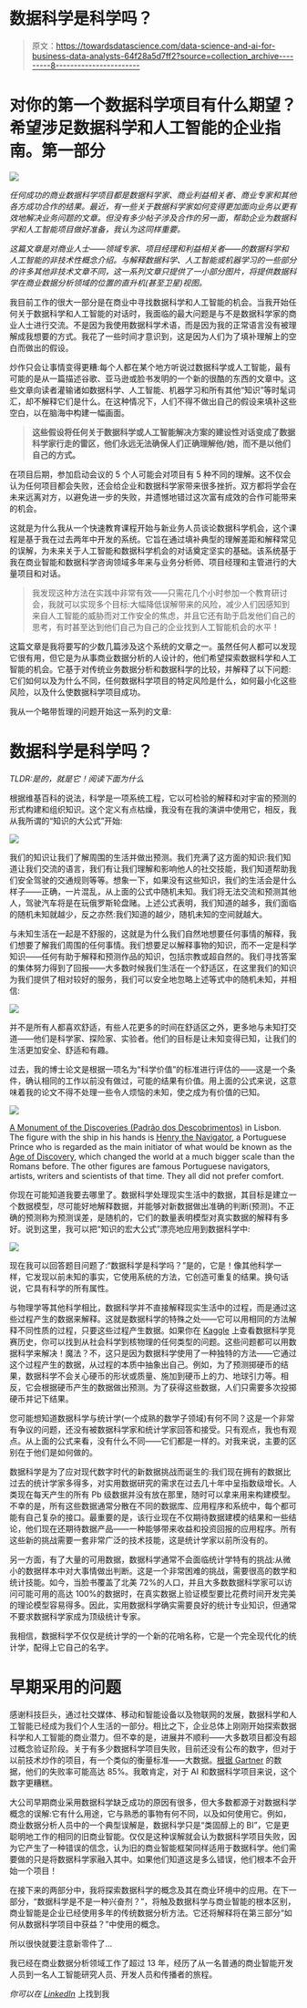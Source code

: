 # 数据科学是科学吗？

> 原文：<https://towardsdatascience.com/data-science-and-ai-for-business-data-analysts-64f28a5d7ff2?source=collection_archive---------8----------------------->

# 对你的第一个数据科学项目有什么期望？希望涉足数据科学和人工智能的企业指南。第一部分

![](img/a195cb3155d76b20dcab64f9c3008e61.png)

*任何成功的商业数据科学项目都是数据科学家、商业利益相关者、商业专家和其他各方成功合作的结果。最近，有一些关于数据科学家如何变得更加面向业务以更有效地解决业务问题的文章。但没有多少帖子涉及合作的另一面，帮助企业为数据科学和人工智能项目做好准备，我认为这同样重要。*

*这篇文章是对商业人士——领域专家、项目经理和利益相关者——的数据科学和人工智能的非技术性概念介绍。与解释数据科学、人工智能或机器学习的一些部分的许多其他非技术文章不同，这一系列文章只提供了一小部分图片，将提供数据科学在商业数据分析领域的位置的直升机(甚至卫星)视图。*

我目前工作的很大一部分是在商业中寻找数据科学和人工智能的机会。当我开始任何关于数据科学和人工智能的对话时，我面临的最大问题是与不是数据科学家的商业人士进行交流。不是因为我使用数据科学术语，而是因为我的正常语言没有被理解成我想要的方式。我花了一些时间才意识到，这是因为人们为了填补理解上的空白而做出的假设。

炒作只会让事情变得更糟:每个人都在某个地方听说过数据科学或人工智能，最有可能的是从一篇描述谷歌、亚马逊或脸书发明的一个新的很酷的东西的文章中。这些文章向读者灌输诸如数据科学、人工智能、机器学习和所有其他“知识”等时髦词汇，却不解释它们是什么。在这种情况下，人们不得不做出自己的假设来填补这些空白，以在脑海中构建一幅画面。

> **这些假设将任何关于数据科学或人工智能解决方案的建设性对话变成了数据科学家行走的雷区，他们永远无法确保人们正确理解他/她，而不是以他们自己的方式。**

在项目后期，参加启动会议的 5 个人可能会对项目有 5 种不同的理解。这不仅会认为任何项目都会失败，还会给企业和数据科学家带来很多挫折。双方都将学会在未来远离对方，以避免进一步的失败，并遗憾地错过这次富有成效的合作可能带来的机会。

这就是为什么我从一个快速教育课程开始与新业务人员谈论数据科学机会，这个课程是基于我在过去两年中开发的系统。它旨在通过填补典型的理解差距和解释常见的误解，为未来关于人工智能和数据科学机会的对话奠定坚实的基础。该系统基于我在商业智能和数据科学咨询领域多年来与业务分析师、项目经理和主管进行的大量项目和对话。

> 我发现这种方法在实践中非常有效——只需花几个小时参加一个教育研讨会，我就可以实现多个目标:大幅降低误解带来的风险，减少人们因感知到来自人工智能的威胁而对工作安全的焦虑，并且它还有助于启发他们自己的思考，有时甚至达到他们自己为自己的企业找到人工智能机会的水平！

这篇文章是我将要写的少数几篇涉及这个系统的文章之一。虽然任何人都可以发现它很有用，但它是为从事商业数据分析的人设计的，他们希望探索数据科学和人工智能的机会。它基于对传统业务数据分析和数据科学的比较，并解释了以下问题:它们如何以及为什么不同，任何数据科学项目的特定风险是什么，如何最小化这些风险，以及什么使数据科学项目成功。

我从一个略带哲理的问题开始这一系列的文章:

# 数据科学是科学吗？

*TLDR:是的，就是它！阅读下面为什么*

根据维基百科的说法，科学是一项系统工程，它以可检验的解释和对宇宙的预测的形式构建和组织知识。这个定义有点枯燥，我没有在我的演讲中使用它，相反，我从我所谓的“知识的大公式”开始:

![](img/bf49e64ceb2edc9e8e999b6d2b2d1b47.png)

我们的知识让我们了解周围的生活并做出预测。我们充满了这方面的知识:我们知道让我们交流的语言，我们有让我们理解和影响他人的社交技能，我们知道帮助我们安全驾驶的交通规则等等。想象一下，如果没有这些知识，我们的生活会是什么样子——正确，一片混乱，从上面的公式中随机未知。我们将无法交流和预测其他人，驾驶汽车将是在玩俄罗斯轮盘赌。上述公式表明，我们知道的越多，我们面临的随机未知就越少，反之亦然:我们知道的越少，随机未知的空间就越大。

与未知生活在一起是不舒服的，这就是为什么我们自然地想要任何事情的解释，我们想要了解我们周围的任何事情。我们想要足以解释事物的知识，而不一定是科学知识——任何有助于解释和预测作品的知识，包括宗教或超自然的。我们寻找答案的集体努力得到了回报——大多数时候我们生活在一个舒适区，在这里我们的知识为我们提供了相对较好的服务，我们可以安全地忽略上述等式中的随机未知，并相信:

![](img/aaed1b31b4c1b2cdd4cd34705b087dc6.png)

并不是所有人都喜欢舒适，有些人花更多的时间在舒适区之外，更多地与未知打交道——他们是科学家、探险家、实验者。他们的目标是让未知变得已知，让我们的生活更加安全、舒适和有趣。

过去，我的博士论文是根据一项名为“科学价值”的标准进行评估的——这是一个条件，确认相同的工作以前没有做过，可能的结果有价值。用上面的公式来说，这意味着我的论文不得不处理一些令人烦恼的未知，使之成为有价值的已知。

![](img/6502263c07ed6abfe884eddf6c9d937f.png)

[A Monument of the Discoveries (Padrão dos Descobrimentos)](https://en.wikipedia.org/wiki/Padr%C3%A3o_dos_Descobrimentos) in Lisbon. The figure with the ship in his hands is [Henry the Navigator](https://en.wikipedia.org/wiki/Prince_Henry_the_Navigator), a Portuguese Prince who is regarded as the main initiator of what would be known as the [Age of Discovery](https://en.wikipedia.org/wiki/Age_of_Discovery), which changed the world at a much bigger scale than the Romans before. The other figures are famous Portuguese navigators, artists, writers and scientists of that time. They all did not prefer comfort.

你现在可能知道我要去哪里了。数据科学处理现实生活中的数据，其目标是建立一个数据模型，尽可能好地解释数据，并能够对新数据做出准确的判断(预测)。不正确的预测称为预测误差，是随机的，它们的数量表明模型对真实数据的解释有多好。说到这里，我可以把“知识的宏大公式”漂亮地应用到数据科学中:

![](img/03409945750c29388c9502678cb8bfd6.png)

现在我可以回答题目问题了:“数据科学是科学吗？”是的，它是！像其他科学一样，它发现以前未知的事实，它使用系统的方法，它创造可重复的结果。换句话说，它具有科学的所有属性。

与物理学等其他科学相比，数据科学并不直接解释现实生活中的过程，而是通过这些过程产生的数据来解释。这就是数据科学的特殊之处——它可以用相同的方法解释不同性质的过程，只要这些过程产生数据。如果你在 [Kaggle](https://www.kaggle.com/competitions) 上查看数据科学竞赛历史，你可以找到从社会科学到核物理的任何类型的问题。这些问题都可以用数据科学来解决！魔法？不，这只是因为数据科学使用了一种独特的方法——它通过这个过程产生的数据，从过程的本质中抽象出自己。例如，为了预测掷硬币的结果，数据科学不会关心硬币的形状或质量、施加到硬币上的力、地球引力等。相反，它会根据硬币产生的数据做出预测。为了获得这些数据，人们只需要多次投掷硬币并记下结果。

您可能想知道数据科学与统计学(一个成熟的数学子领域)有何不同？这是一个非常有争议的问题，还没有被数据科学家和统计学家回答和接受。只有观点，我也有观点。从上面的公式来看，没有什么不同——它们都是一样的。对我来说，主要的区别在于他们是如何做的。

数据科学是为了应对现代数字时代的新数据挑战而诞生的:我们现在拥有的数据比过去的统计学家多得多，对实用数据研究的需求在过去几十年中呈指数级增长。人类现在每天产生的所有 Pb 级数据并没有放在那里，随时可以拿来用来构建模型。不幸的是，所有这些数据通常分散在不同的数据库、应用程序和系统中，每个都可能有自己复杂的接口。最重要的是，该行业现在不仅期待数据建模的结果和一些结论，他们现在还期待数据产品——一种能够带来收益和投资回报的应用程序。所有这些新的挑战需要一套非常广泛的技术技能，这是统计学家以前所没有的。

另一方面，有了大量的可用数据，数据科学通常不会面临统计学特有的挑战:从微小的数据样本中对大事情做出判断。这是一个非常困难的挑战，需要很高的数学和统计技能。如今，当脸书覆盖了北美 72%的人口，并且大多数数据科学家可以访问可能可用的高达 100%的数据时，在真实数据上验证模型要比花费时间开发完美的理论模型容易得多。因此，实用数据科学确实需要良好的统计专业知识，但通常不要求数据科学家成为顶级统计专家。

我相信，数据科学不仅仅是统计学的一个新的花哨名称，它是一个完全现代化的统计学，配得上它自己的名字。

# 早期采用的问题

感谢科技巨头，通过社交媒体、移动和智能设备以及物联网的发展，数据科学和人工智能已经成为我们个人生活的一部分。相比之下，企业总体上刚刚开始探索数据科学和人工智能的商业潜力。但不幸的是，进展并不顺利——大多数项目都没有超过概念验证阶段。关于有多少数据科学项目失败，目前还没有公布的数字，但对于以前技术炒作的项目，有一个类似的衡量标准——大数据。[根据 Gartner](https://www.techrepublic.com/article/85-of-big-data-projects-fail-but-your-developers-can-help-yours-succeed/) 的数据，他们的失败率可能高达 85%。我敢肯定，对于 AI 和数据科学项目来说，这个数字更糟糕。

大公司早期商业采用数据科学缺乏成功的原因有很多，但大多数都源于对数据科学概念的误解:它有什么用途，它与熟悉的事物有何不同，以及如何使用它。例如，商业数据分析人员中的一个典型误解是，数据科学只是“类固醇上的 BI”，它是更聪明地工作的相同的旧商业智能。仅仅是这种误解就会认为数据科学项目失败，因为它产生了一种错误的信念，认为旧的商业智能框架同样适用于数据科学。他们需要做的只是将数据科学家融入其中。如果他们知道这是多么错误，他们根本不会开始一个项目！

在接下来的两部分中，我将探索数据科学的概念及其在商业环境中的应用。在下一部分，“数据科学是不是一种兴奋剂？”，将触及数据科学与商业智能的根本区别，商业智能是企业已经使用多年的传统数据分析方法。它还将解释将在第三部分“如何从数据科学项目中获益？”中使用的概念。

所以很快就要注意新零件了…

我已经在商业数据分析领域工作了超过 13 年，经历了从一名普通的商业智能开发人员到一名人工智能研究人员、开发人员和传播者的旅程。

*你可以在* [*LinkedIn*](https://www.linkedin.com/in/maxim-scherbak/) 上找到我